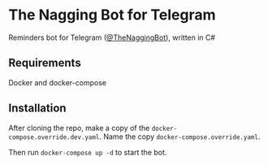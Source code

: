 # The Nagging Bot for Telegram

Reminders bot for Telegram ([@TheNaggingBot](https://t.me/TheNaggingBot)), written in C#

## Requirements

Docker and docker-compose

## Installation

After cloning the repo, make a copy of the `docker-compose.override.dev.yaml`. Name the copy `docker-compose.override.yaml`.

Then run `docker-compose up -d` to start the bot.